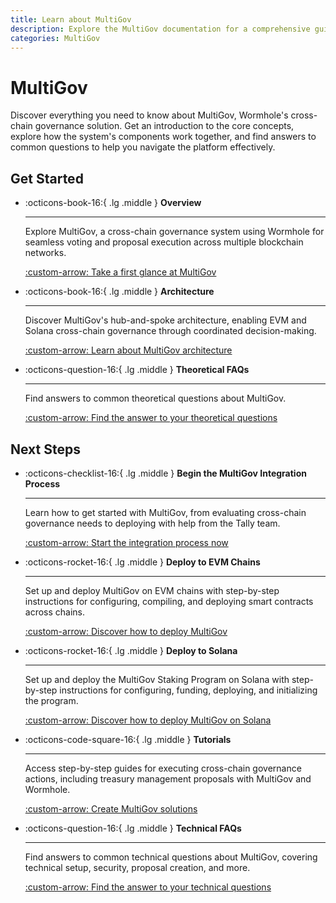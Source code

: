 ```yaml
---
title: Learn about MultiGov
description: Explore the MultiGov documentation for a comprehensive guide covering architecture, deployment, upgrading, integration, and FAQs.
categories: MultiGov
---
```


# MultiGov

Discover everything you need to know about MultiGov, Wormhole's cross-chain governance solution. Get an introduction to the core concepts, explore how the system's components work together, and find answers to common questions to help you navigate the platform effectively.

## Get Started

<div class="grid cards" markdown>

-   :octicons-book-16:{ .lg .middle } **Overview**

    ---

    Explore MultiGov, a cross-chain governance system using Wormhole for seamless voting and proposal execution across multiple blockchain networks.

    [:custom-arrow: Take a first glance at MultiGov](/docs/learn/governance/overview/)

-   :octicons-book-16:{ .lg .middle } **Architecture**

    ---

    Discover MultiGov's hub-and-spoke architecture, enabling EVM and Solana cross-chain governance through coordinated decision-making.

    [:custom-arrow: Learn about MultiGov architecture](/docs/learn/governance/architecture/)

-   :octicons-question-16:{ .lg .middle } **Theoretical FAQs**

    ---

    Find answers to common theoretical questions about MultiGov.

    [:custom-arrow: Find the answer to your theoretical questions](/docs/learn/governance/faq/)  

</div>

## Next Steps

<div class="grid cards" markdown>

-   :octicons-checklist-16:{ .lg .middle } **Begin the MultiGov Integration Process**

    ---

    Learn how to get started with MultiGov, from evaluating cross-chain governance needs to deploying with help from the Tally team.

    [:custom-arrow: Start the integration process now](/docs/build/multigov/)

-   :octicons-rocket-16:{ .lg .middle } **Deploy to EVM Chains**

    ---

    Set up and deploy MultiGov on EVM chains with step-by-step instructions for configuring, compiling, and deploying smart contracts across chains.

    [:custom-arrow: Discover how to deploy MultiGov](/docs/build/multigov/deploy-to-evm/)

-   :octicons-rocket-16:{ .lg .middle } **Deploy to Solana**  

    ---  

    Set up and deploy the MultiGov Staking Program on Solana with step-by-step instructions for configuring, funding, deploying, and initializing the program.

    [:custom-arrow: Discover how to deploy MultiGov on Solana](/docs/build/multigov/deploy-to-solana/) 

-   :octicons-code-square-16:{ .lg .middle } **Tutorials**

    ---

    Access step-by-step guides for executing cross-chain governance actions, including treasury management proposals with MultiGov and Wormhole.

    [:custom-arrow: Create MultiGov solutions](/docs/tutorials/multigov/)

-   :octicons-question-16:{ .lg .middle } **Technical FAQs**

    ---

    Find answers to common technical questions about MultiGov, covering technical setup, security, proposal creation, and more.

    [:custom-arrow: Find the answer to your technical questions](/docs/build/multigov/faq/)

</div>
